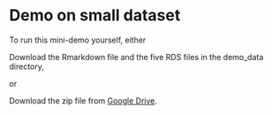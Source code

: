 # Demo on small dataset

To run this mini-demo yourself, either

Download the Rmarkdown file and the five RDS files in the demo_data directory, 

or

Download the zip file from [Google Drive​](https://drive.google.com/file/d/10PfxFAolg7KZ3VJqeBUSp6ZaOe98euoP/view?usp=drive_link).
